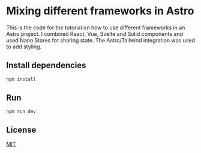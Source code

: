 # Mixing different frameworks in Astro
This is the code for the tutorial on how to use different frameworks in an Astro project. I combined React, Vue, Svelte and Solid components and used Nano Stores for sharing state. The Astro/Tailwind integration was used to add styling.

## Install dependencies
```bash
npm install
```

## Run
```
npm run dev
```

## License
[MIT](https://choosealicense.com/licenses/mit/)
